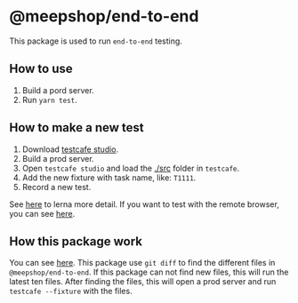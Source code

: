 # @meepshop/end-to-end

This package is used to run `end-to-end` testing.

## How to use

1. Build a pord server.
2. Run `yarn test`.

## How to make a new test

1. Download [testcafe studio](https://www.devexpress.com/products/testcafestudio/?utm_source=github.com&utm_medium=referral&utm_campaign=tc-gh-ide).
2. Build a prod server.
3. Open `testcafe studio` and load the [./src](./src) folder in `testcafe`.
4. Add the new fixture with task name, like: `T1111`.
5. Record a new test.

See [here](https://github.com/DevExpress/testcafe#ide-for-end-to-end-web-testing) to lerna more detail. If you want to test with the remote browser, you can see [here](https://docs.devexpress.com/TestCafeStudio/400177/guides/run-tests#run-tests-on-remote-computers-and-mobile-devices).

## How this package work

You can see [here](./src/index.ts). This package use `git diff` to find the different files in `@meepshop/end-to-end`. If this package can not find new files, this will run the latest ten files. After finding the files, this will open a prod server and run `testcafe --fixture` with the files.
